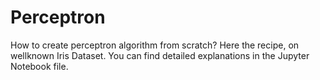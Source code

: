 # Perceptron
How to create perceptron algorithm from scratch? Here the recipe, on wellknown Iris Dataset. You can find detailed explanations in the Jupyter Notebook file.
